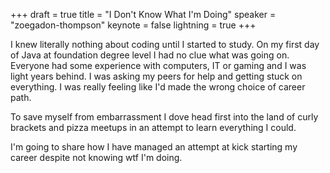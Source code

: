 +++
draft = true
title = "I Don't Know What I'm Doing"
speaker = "zoegadon-thompson"
keynote = false
lightning = true
+++

I knew literally nothing about coding until I started to study. On my first day of Java at foundation degree level I had no clue what was going on. Everyone had some experience with computers, IT or gaming and I was light years behind. I was asking my peers for help and getting stuck on everything. I was really feeling like I'd made the wrong choice of career path. 

To save myself from embarrassment I dove head first into the land of curly brackets and pizza meetups in an attempt to learn everything I could.

I'm going to share how I have managed an attempt at kick starting my career despite not knowing wtf I'm doing.
